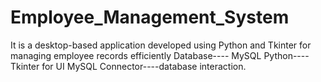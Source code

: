 # Employee_Management_System
It is a desktop-based application developed using Python and Tkinter for managing employee records efficiently
Database---- MySQL
Python----Tkinter for UI
MySQL Connector----database interaction.
 
